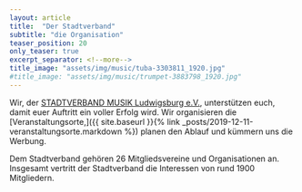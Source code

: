 ```yaml
---
layout: article
title:  "Der Stadtverband"
subtitle: "die Organisation"
teaser_position: 20
only_teaser: true
excerpt_separator: <!--more-->
title_image: "assets/img/music/tuba-3303811_1920.jpg"
#title_image: "assets/img/music/trumpet-3883798_1920.jpg"
---
```

Wir, der [STADTVERBAND MUSIK Ludwigsburg e.V.](https://www.svm-ludwigsburg.de/), 
unterstützen euch, damit euer Auftritt ein voller Erfolg wird.
Wir organisieren die 
[Veranstaltungsorte,]({{ site.baseurl }}{% link _posts/2019-12-11-veranstaltungsorte.markdown %})
planen den Ablauf und kümmern uns die Werbung.

Dem Stadtverband gehören 26 Mitgliedsvereine und Organisationen an. 
Insgesamt vertritt der Stadtverband die Interessen von rund 1900 Mitgliedern.
<!--more-->
